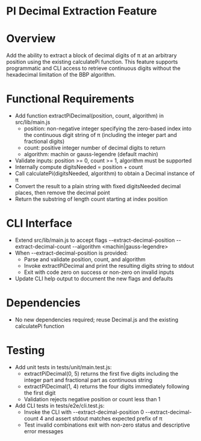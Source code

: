# PI Decimal Extraction Feature

# Overview
Add the ability to extract a block of decimal digits of π at an arbitrary position using the existing calculatePi function. This feature supports programmatic and CLI access to retrieve continuous digits without the hexadecimal limitation of the BBP algorithm.

# Functional Requirements
- Add function extractPiDecimal(position, count, algorithm) in src/lib/main.js
  - position: non-negative integer specifying the zero-based index into the continuous digit string of π (including the integer part and fractional digits)
  - count: positive integer number of decimal digits to return
  - algorithm: machin or gauss-legendre (default machin)
- Validate inputs: position >= 0, count >= 1, algorithm must be supported
- Internally compute digitsNeeded = position + count
- Call calculatePi(digitsNeeded, algorithm) to obtain a Decimal instance of π
- Convert the result to a plain string with fixed digitsNeeded decimal places, then remove the decimal point
- Return the substring of length count starting at index position

# CLI Interface
- Extend src/lib/main.js to accept flags
  --extract-decimal-position <n>
  --extract-decimal-count <n>
  --algorithm <machin|gauss-legendre>
- When --extract-decimal-position is provided:
  - Parse and validate position, count, and algorithm
  - Invoke extractPiDecimal and print the resulting digits string to stdout
  - Exit with code zero on success or non-zero on invalid inputs
- Update CLI help output to document the new flags and defaults

# Dependencies
- No new dependencies required; reuse Decimal.js and the existing calculatePi function

# Testing
- Add unit tests in tests/unit/main.test.js:
  - extractPiDecimal(0, 5) returns the first five digits including the integer part and fractional part as continuous string
  - extractPiDecimal(1, 4) returns the four digits immediately following the first digit
  - Validation rejects negative position or count less than 1
- Add CLI tests in tests/e2e/cli.test.js:
  - Invoke the CLI with --extract-decimal-position 0 --extract-decimal-count 4 and assert stdout matches expected prefix of π
  - Test invalid combinations exit with non-zero status and descriptive error messages